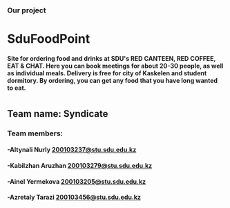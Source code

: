### Our project
# SduFoodPoint
#### Site for ordering food and drinks at SDU's RED CANTEEN, RED COFFEE, EAT & CHAT. Here you can book meetings for about 20-30 people, as well as individual meals. Delivery is free for city of Kaskelen and student dormitory. By ordering, you can get any food that you have long wanted to eat.
#
## Team name: Syndicate
### Team members: 
#### -Altynali Nurly 200103237@stu.sdu.edu.kz
#### -Kabilzhan Aruzhan 200103279@stu.sdu.edu.kz
#### -Ainel Yermekova  200103205@stu.sdu.edu.kz
#### -Azretaly Tarazi 200103456@stu.sdu.edu.kz
